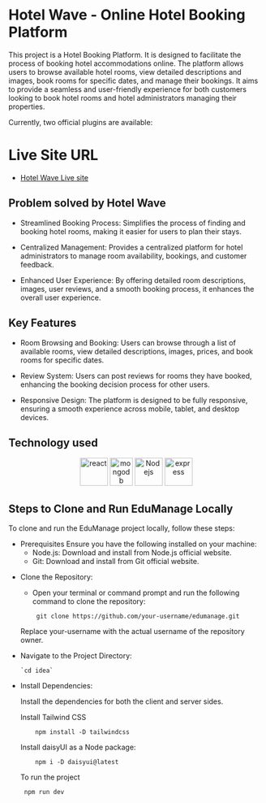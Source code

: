 # Hotel Wave - Online Hotel Booking Platform

<p>This project is a Hotel Booking Platform. It is designed to facilitate the process of booking hotel accommodations online. The platform allows users to browse available hotel rooms, view detailed descriptions and images, book rooms for specific dates, and manage their bookings. It aims to provide a seamless and user-friendly experience for both customers looking to book hotel rooms and hotel administrators managing their properties.</p>
Currently, two official plugins are available:

# Live Site URL
- [Hotel Wave Live site](https://ubiquitous-bombolone-858866.netlify.app/)

<h2>Problem solved by Hotel Wave</h2>
<ul>
  <li>
   Streamlined Booking Process: Simplifies the process of finding and booking hotel rooms, making it easier for users to plan their stays.
  </li>
  
 
</ul>
<ul>
   <li>
  Centralized Management: Provides a centralized platform for hotel administrators to manage room availability, bookings, and customer feedback.
  </li>
</ul>

<ul>
   <li>
 Enhanced User Experience: By offering detailed room descriptions, images, user reviews, and a smooth booking process, it enhances the overall user experience.
  </li>
</ul>


<h2>Key Features</h2>
<ul>
  <li>
    Room Browsing and Booking: Users can browse through a list of available rooms, view detailed descriptions, images, prices, and book rooms for specific dates.
  </li>
</ul>
<ul>
  <li>
    Review System: Users can post reviews for rooms they have booked, enhancing the booking decision process for other users.
  </li>
</ul>
<ul>
  <li>
    Responsive Design: The platform is designed to be fully responsive, ensuring a smooth experience across mobile, tablet, and desktop devices.
  </li>
</ul>

<h2>Technology used</h2>
<p align ="center">
  <img src="https://www.vectorlogo.zone/logos/reactjs/reactjs-icon.svg" alt="react" width="55" height="55"/>
 <img src="https://www.vectorlogo.zone/logos/mongodb/mongodb-icon.svg" alt="mongodb" width="45" height="55"/>
   <img src="https://www.vectorlogo.zone/logos/nodejs/nodejs-icon.svg" alt="Nodejs" width="55" height="55"/>
    <img src="https://www.vectorlogo.zone/logos/expressjs/expressjs-icon.svg" alt="express" width="55" height="55"/>
  
  
</p>

<h2>Steps to Clone and Run EduManage Locally</h2>
<p>To clone and run the EduManage project locally, follow these steps:</p>
<ul>
  <li>Prerequisites
Ensure you have the following installed on your machine:

- Node.js: Download and install from Node.js official website.
- Git: Download and install from Git official website.</li>
</ul>
<ul>
  <li>
    Clone the Repository:
   
  -  Open your terminal or command prompt and run the following command to clone the repository:



          git clone https://github.com/your-username/edumanage.git
Replace your-username with the actual username of the repository owner.
  </li>
</ul>
<ul>
  <li>
  Navigate to the Project Directory:
       
    
    `cd idea`
    
  </li>
</ul>
<ul>
  <li>
     Install Dependencies:

<p>Install the dependencies for both the client and server sides.</p> 

  
   Install Tailwind CSS
    
        npm install -D tailwindcss
  

 
   Install daisyUI as a Node package:
   
        npm i -D daisyui@latest
   To run the project

     npm run dev
  
  </li>
</ul>



